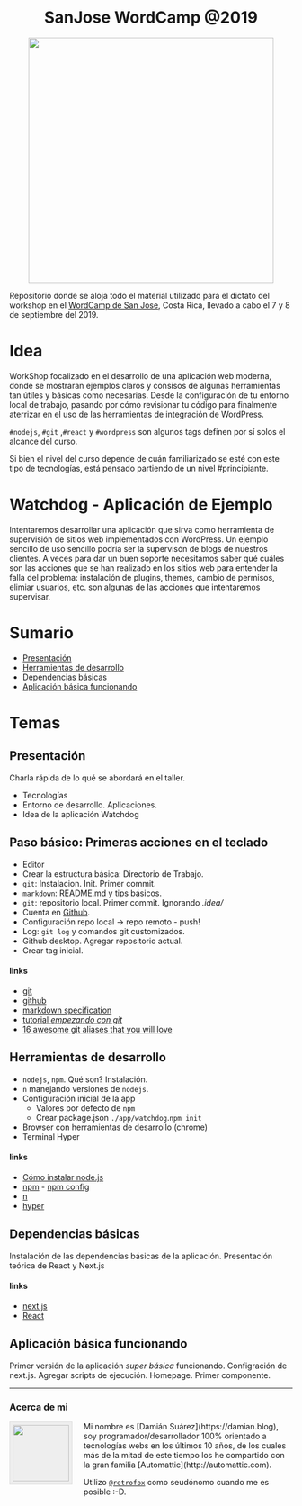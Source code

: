 
<h1 align="center">SanJose WordCamp @2019</h1>

<p align="center">
<img src="https://2019.sanjose.wordcamp.org/files/2019/03/date-header-home-temp.png" width="436px" />
</p>

Repositorio donde se aloja todo el material utilizado para el dictato del workshop en el [WordCamp de San Jose](https://2019.sanjose.wordcamp.org), Costa Rica, llevado a cabo el 7 y 8 de septiembre del 2019.

# Idea

WorkShop focalizado en el desarrollo de una aplicación web moderna, donde se mostraran ejemplos claros y consisos de algunas herramientas tan útiles y básicas como necesarias.
Desde la configuración de tu entorno local de trabajo, pasando por cómo revisionar tu código para finalmente aterrizar en el uso de las herramientas de integración de WordPress.

`#nodejs`, `#git` ,`#react` y `#wordpress` son algunos tags definen por sí solos el alcance del curso.


Si bien el nivel del curso depende de cuán familiarizado se esté con este tipo de tecnologías, está pensado partiendo de un nivel #principiante.   

# Watchdog - Aplicación de Ejemplo

Intentaremos desarrollar una aplicación que sirva como herramienta de supervisión de sitios web implementados con WordPress.
Un ejemplo sencillo de uso sencillo podría ser la supervisón de blogs de nuestros clientes. A veces para dar un buen soporte necesitamos saber qué cuáles son las acciones que se han realizado en los sitios web para entender la falla del problema: instalación de plugins, themes, cambio de permisos, elimiar usuarios, etc. son algunas de las acciones que intentaremos supervisar.

# Sumario

* [Presentación](#step-presentation)
* [Herramientas de desarrollo](#step-dev-tools)
* [Dependencias básicas](#initial-dependencies)
* [Aplicación básica funcionando](#app-first-approach)

# Temas

## Presentación
Charla rápida de lo qué se abordará en el taller.

* Tecnologías
* Entorno de desarrollo. Aplicaciones.
* Idea de la aplicación Watchdog

## <a name="step-presentation">Paso básico: Primeras acciones en el teclado

* Editor
* Crear la estructura básica: Directorio de Trabajo.
* `git`: Instalacion. Init. Primer commit.
* `markdown`: README.md y tips básicos.
* `git`: repositorio local. Primer commit. Ignorando _.idea/_
* Cuenta en [Github](https://github.com).
* Configuración repo local -> repo remoto - push!
* Log: `git log` y comandos git customizados.
* Github desktop. Agregar repositorio actual.
* Crear tag inicial.

#### links

* [git](https://git-scm.com/)
* [github](https://github.com)
* [markdown specification](https://commonmark.org/)
* [tutorial _empezando con git_](https://git-scm.com/book/es/v1/Empezando)
* [16 awesome git aliases that you will love](http://codersopinion.com/blog/16-awesome-git-aliases-that-you-will-love/)

## <a name="step-dev-tools">Herramientas de desarrollo

* `nodejs`, `npm`. Qué son? Instalación.
* `n` manejando versiones de `nodejs`.
* Configuración inicial de la app
  * Valores por defecto de `npm`
  * Crear package.json `./app/watchdog`.`npm init`
* Browser con herramientas de desarrollo (chrome)
* Terminal Hyper

#### links

* [Cómo instalar node.js](https://nodejs.org/es/download/package-manager/)
* [npm](https://www.npmjs.com) - [npm config](https://docs.npmjs.com/misc/config)
* [n](https://github.com/tj/n)
* [hyper](https://hyper.is/)

## <a name="initial-dependencies">Dependencias básicas

Instalación de las dependencias básicas de la aplicación. Presentación teórica de React y Next.js

#### links

* [next.js](https://nextjs.org/)
* [React](https://es.reactjs.org/)

## <a name="app-first-approach">Aplicación básica funcionando</a>

Primer versión de la aplicación _super básica_ funcionando. Configración de next.js.
Agregar scripts de ejecución.
Homepage.
Primer componente.

---------------------

### Acerca de mi

<img align="left" width="100" height="100" style="margin: 0 20px 5px 0; border: 1px solid #ddd; padding: 5px; background-color: #eee" src="https://www.gravatar.com/avatar/3e37f1c7095721acea903744625cb7dd?s=256">
Mi nombre es [Damián Suárez](https://damian.blog), soy programador/desarrollador 100% orientado a tecnologías webs en los últimos 10 años, de los cuales más de la mitad de este tiempo los he compartido con la gran familia [Automattic](http://automattic.com).

Utilizo [`@retrofox`](https://twitter.com/retrofox) como seudónomo cuando me es posible :-D.
